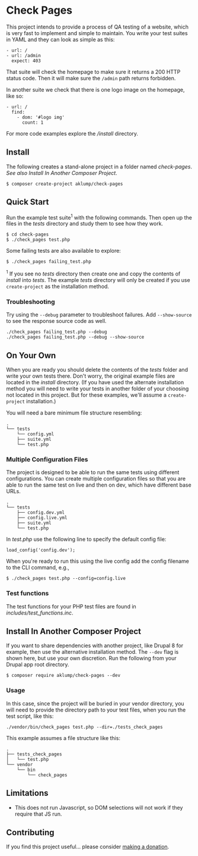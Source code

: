 # Check Pages

This project intends to provide a process of QA testing of a website, which is very fast to implement and simple to maintain.  You write your test suites in YAML and they can look as simple as this:

    - url: /
    - url: /admin
      expect: 403

That suite will check the homepage to make sure it returns a 200 HTTP status code.  Then it will make sure the `/admin` path returns forbidden.

In another suite we check that there is one logo image on the homepage, like so:

    - url: /
      find:
        - dom: '#logo img'
          count: 1

For more code examples explore the _/install_ directory.

## Install

The following creates a stand-alone project in a folder named _check-pages_.  _See also Install In Another Composer Project_.

    $ composer create-project aklump/check-pages

## Quick Start

Run the example test suite<sup>1</sup> with the following commands.  Then open up the files in the _tests_ directory and study them to see how they work.

    $ cd check-pages
    $ ./check_pages test.php

Some failing tests are also available to explore:

    $ ./check_pages failing_test.php
    
<sup>1</sup> If you see no _tests_ directory then create one and copy the contents of _install_ into _tests_.  The example _tests_ directory will only be created if you use `create-project` as the installation method.
 
### Troubleshooting

Try using the `--debug` parameter to troubleshoot failures.  Add `--show-source` to see the response source code as well.

    ./check_pages failing_test.php --debug
    ./check_pages failing_test.php --debug --show-source  

## On Your Own

When you are ready you should delete the contents of the _tests_ folder and write your own tests there.  Don't worry, the original example files are located in the _install_ directory.  (If you have used the alternate installation method you will need to write your tests in another folder of your choosing not located in this project.  But for these examples, we'll assume a `create-project` installation.)

You will need a bare minimum file structure resembling:
    
    .
    └── tests
        └── config.yml
        ├── suite.yml
        └── test.php

### Multiple Configuration Files

The project is designed to be able to run the same tests using different configurations.  You can create multiple configuration files so that you are able to run the same test on live and then on dev, which have different base URLs. 

    .
    └── tests
        ├── config.dev.yml
        ├── config.live.yml
        ├── suite.yml
        └── test.php
    
In _test.php_ use the following line to specify the default config file:

    load_config('config.dev');

When you're ready to run this using the live config add the config filename to the CLI command, e.g.,

    $ ./check_pages test.php --config=config.live

### Test functions

The test functions for your PHP test files are found in _includes/test_functions.inc_.

## Install In Another Composer Project

If you want to share dependencies with another project, like Drupal 8 for example, then use the alternative installation method.  The `--dev` flag is shown here, but use your own discretion.  Run the following from your Drupal app root directory.

    $ composer require aklump/check-pages --dev

### Usage

In this case, since the project will be buried in your vendor directory, you will need to provide the directory path to your test files, when you run the test script, like this:

    ./vendor/bin/check_pages test.php --dir=./tests_check_pages
    
This example assumes a file structure like this:

    .
    ├── tests_check_pages
    │   └── test.php
    └── vendor
        └── bin
            └── check_pages  
        
## Limitations

* This does not run Javascript, so DOM selections will not work if they require that JS run.
    
## Contributing

If you find this project useful... please consider [making a donation](https://www.paypal.com/cgi-bin/webscr?cmd=_s-xclick&hosted_button_id=4E5KZHDQCEUV8&item_name=Gratitude%20for%20aklump%2Fcheck-pages).
